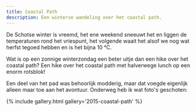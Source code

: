 ```yaml
---
title: Coastal Path
description: Een winterse wandeling over het coastal path.
---
```

De Schotse winter is vreemd, het ene weekend sneeuwt het en liggen de temperaturen rond het vriespunt, het volgende waait het alsof we nog wat herfst tegoed hebben en is het bijna 10 °C.

<!--more-->

Wat is op een zonnige winterzondag een beter uitje dan een hike over het coastal path? Een hike over het coastal path met halverwege lunch op een enorm rotsblok!

Een deel van het pad was behoorlijk modderig, maar dat voegde eigenlijk alleen maar toe aan het avontuur. Onderweg heb ik wat foto's geschoten:

{% include gallery.html gallery='2015-coastal-path' %}
